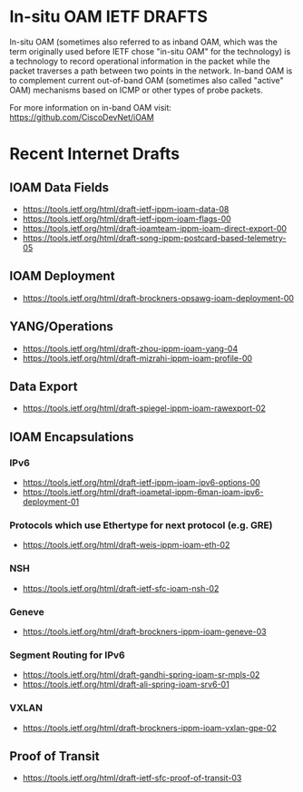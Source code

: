 # In-situ OAM IETF DRAFTS

In-situ OAM (sometimes also referred to as inband OAM, which was the term originally used before IETF chose "in-situ OAM" for the technology) is a technology to record operational
information in the packet while the packet traverses a path between two points
in the network. In-band OAM is to complement current out-of-band OAM (sometimes
also called "active" OAM) mechanisms based on ICMP or other types of probe
packets.

For more information on in-band OAM visit:
https://github.com/CiscoDevNet/iOAM

# Recent Internet Drafts

## IOAM Data Fields

 - https://tools.ietf.org/html/draft-ietf-ippm-ioam-data-08
 - https://tools.ietf.org/html/draft-ietf-ippm-ioam-flags-00
 - https://tools.ietf.org/html/draft-ioamteam-ippm-ioam-direct-export-00
 - https://tools.ietf.org/html/draft-song-ippm-postcard-based-telemetry-05

## IOAM Deployment

 - https://tools.ietf.org/html/draft-brockners-opsawg-ioam-deployment-00


## YANG/Operations

 - https://tools.ietf.org/html/draft-zhou-ippm-ioam-yang-04
 - https://tools.ietf.org/html/draft-mizrahi-ippm-ioam-profile-00

## Data Export

 - https://tools.ietf.org/html/draft-spiegel-ippm-ioam-rawexport-02

## IOAM Encapsulations

### IPv6

 - https://tools.ietf.org/html/draft-ietf-ippm-ioam-ipv6-options-00
 - https://tools.ietf.org/html/draft-ioametal-ippm-6man-ioam-ipv6-deployment-01

### Protocols which use Ethertype for next protocol (e.g. GRE)
 - https://tools.ietf.org/html/draft-weis-ippm-ioam-eth-02

### NSH
 - https://tools.ietf.org/html/draft-ietf-sfc-ioam-nsh-02

### Geneve
 - https://tools.ietf.org/html/draft-brockners-ippm-ioam-geneve-03

### Segment Routing for IPv6
 - https://tools.ietf.org/html/draft-gandhi-spring-ioam-sr-mpls-02
 - https://tools.ietf.org/html/draft-ali-spring-ioam-srv6-01

### VXLAN
 - https://tools.ietf.org/html/draft-brockners-ippm-ioam-vxlan-gpe-02

## Proof of Transit
 - https://tools.ietf.org/html/draft-ietf-sfc-proof-of-transit-03

